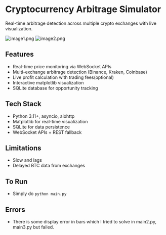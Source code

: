 # Cryptocurrency Arbitrage Simulator

Real-time arbitrage detection across multiple crypto exchanges with live visualization.

<picture>
    <image alt='image1.png' src=./public/image1.png'>
    <image alt='image2.png' src=./public/image2.png'>
<picture>


## Features
- Real-time price monitoring via WebSocket APIs
- Multi-exchange arbitrage detection (Binance, Kraken, Coinbase)
- Live profit calculation with trading fees(optional)
- Interactive matplotlib visualization
- SQLite database for opportunity tracking

## Tech Stack
- Python 3.11+, asyncio, aiohttp
- Matplotlib for real-time visualization
- SQLite for data persistence
- WebSocket APIs + REST fallback

## Limitations
- Slow and lags
- Delayed BTC data from exchanges

## To Run
- Simply do `python main.py`

## Errors
- There is some display error in bars which I tried to solve in main2.py, main3.py but failed.
